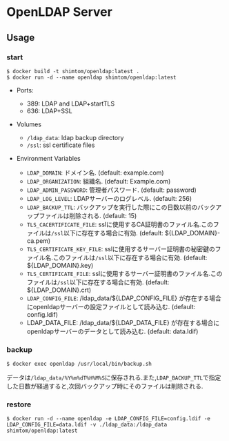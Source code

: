 # OpenLDAP Server

## Usage
### start
```
$ docker build -t shimtom/openldap:latest .
$ docker run -d --name openldap shimtom/openldap:latest
```

* Ports:
    - 389: LDAP and LDAP+startTLS
    - 636: LDAP+SSL

* Volumes
    - `/ldap_data`: ldap backup directory
    - `/ssl`: ssl certificate files

* Environment Variables
    - `LDAP_DOMAIN`: ドメイン名. (default: example.com)
    - `LDAP_ORGANIZATION`: 組織名. (default: Example.com)
    - `LDAP_ADMIN_PASSWORD`: 管理者パスワード. (default: password)
    - `LDAP_LOG_LEVEL`: LDAPサーバーのログレベル. (default: 256)
    - `LDAP_BACKUP_TTL`: バックアップを実行した際にこの日数以前のバックアップファイルは削除される. (default: 15)
    - `TLS_CACERTIFICATE_FILE`: sslに使用するCA証明書のファイル名.このファイルは`/ssl`以下に存在する場合に有効. (default: ${LDAP_DOMAIN}-ca.pem)
    - `TLS_CERTIFICATE_KEY_FILE`: sslに使用するサーバー証明書の秘密鍵のファイル名.このファイルは`/ssl`以下に存在する場合に有効. (default: ${LDAP_DOMAIN}.key)
    - `TLS_CERTIFICATE_FILE`: sslに使用するサーバー証明書のファイル名.このファイルは`/ssl`以下に存在する場合に有効. (default: ${LDAP_DOMAIN}.crt)
    - `LDAP_CONFIG_FILE`: /ldap_data/${LDAP_CONFIG_FILE} が存在する場合にopenldapサーバーの設定ファイルとして読み込む. (default: config.ldif)
    - LDAP_DATA_FILE: /ldap_data/${LDAP_DATA_FILE} が存在する場合にopenldapサーバーのデータとして読み込む. (default: data.ldif)

### backup
```
$ docker exec openldap /usr/local/bin/backup.sh
```
データは`/ldap_data/%Y%m%dT%H%M%S`に保存される.また,`LDAP_BACKUP_TTL`で指定した日数が経過すると,次回バックアップ時にそのファイルは削除される.

### restore
```
$ docker run -d --name openldap -e LDAP_CONFIG_FILE=config.ldif -e LDAP_CONFIG_FILE=data.ldif -v ./ldap_data:/ldap_data shimtom/openldap:latest
```

